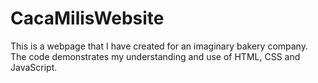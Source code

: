 # CacaMilisWebsite
This is a webpage that I have created for an imaginary bakery company. The code demonstrates my understanding and use of HTML, CSS and JavaScript. 
